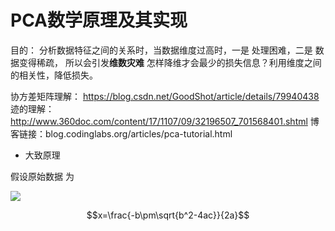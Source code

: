 # PCA数学原理及其实现

目的： 分析数据特征之间的关系时，当数据维度过高时，一是 处理困难，二是 数据变得稀疏， 所以会引发**维数灾难**
       怎样降维才会最少的损失信息？利用维度之间的相关性，降低损失。


协方差矩阵理解： https://blog.csdn.net/GoodShot/article/details/79940438
迹的理解：      http://www.360doc.com/content/17/1107/09/32196507_701568401.shtml
博客链接：blog.codinglabs.org/articles/pca-tutorial.html


* 大致原理


 
 假设原始数据 为 
 
<img src="http://chart.googleapis.com/chart?cht=tx&chl=\Large x=\frac{-b\pm\sqrt{b^2-4ac}}{2a}" style="border:none;">

<script type="\\(x=\frac{-b\pm\sqrt{b^2-4ac}}{2a}\\)/javascript" src="http://cdn.mathjax.org/mathjax/latest/MathJax.js?config=default"></script>
 
 
 
 $$x=\frac{-b\pm\sqrt{b^2-4ac}}{2a}$$

 
